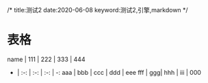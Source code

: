 /*
title:测试2
date:2020-06-08
keyword:测试2,引擎,markdown
*/



# 表格

name | 111 | 222 | 333 | 444
- | :-: | :-: | :-: | -:
aaa | bbb | ccc | ddd | eee
fff | ggg| hhh | iii | 000